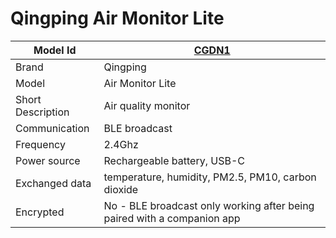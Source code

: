 # Qingping Air Monitor Lite

|Model Id|[CGDN1](https://github.com/theengs/decoder/blob/development/src/devices/CGDN1_json.h)|
|-|-|
|Brand|Qingping|
|Model|Air Monitor Lite|
|Short Description|Air quality monitor|
|Communication|BLE broadcast|
|Frequency|2.4Ghz|
|Power source|Rechargeable battery, USB-C|
|Exchanged data|temperature, humidity, PM2.5, PM10, carbon dioxide|
|Encrypted|No - BLE broadcast only working after being paired with a companion app|
